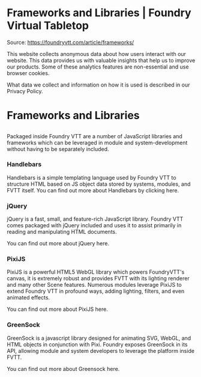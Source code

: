 # Frameworks and Libraries | Foundry Virtual Tabletop

Source: https://foundryvtt.com/article/frameworks/

This website collects anonymous data about how users interact with our website. This data provides us with 
        valuable insights that help us to improve our products. Some of these analytics features are non-essential 
        and use browser cookies.

What data we collect and information on how it is used is described in our 
        Privacy Policy.


# Frameworks and Libraries


## 

Packaged inside Foundry VTT are a number of JavaScript libraries and frameworks which can be leveraged in module and system-development without having to be separately included.


### Handlebars

Handlebars is a simple templating language used by Foundry VTT to structure HTML based on JS object data stored by systems, modules, and FVTT itself. You can find out more about Handlebars by clicking here.


### jQuery

jQuery is a fast, small, and feature-rich JavaScript library. Foundry VTT comes packaged with jQuery included and uses it to assist primarily in reading and manipulating HTML documents.

You can find out more about jQuery here.


### PixiJS

PixiJS is a powerful HTML5 WebGL library which powers FoundryVTT's canvas, it is extremely robust and provides FVTT with its lighting renderer and many other Scene features. Numerous modules leverage PixiJS to extend Foundry VTT in profound ways, adding lighting, filters, and even animated effects.

You can find out more about PixiJS here.


### GreenSock

GreenSock is a javascript library designed for animating SVG, WebGL, and HTML objects in conjunction with Pixi. Foundry exposes GreenSock in its API, allowing module and system developers to leverage the platform inside FVTT.

You can find out more about Greensock here.


